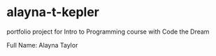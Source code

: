 # alayna-t-kepler
portfolio project for Intro to Programming course with Code the Dream

Full Name: Alayna Taylor
